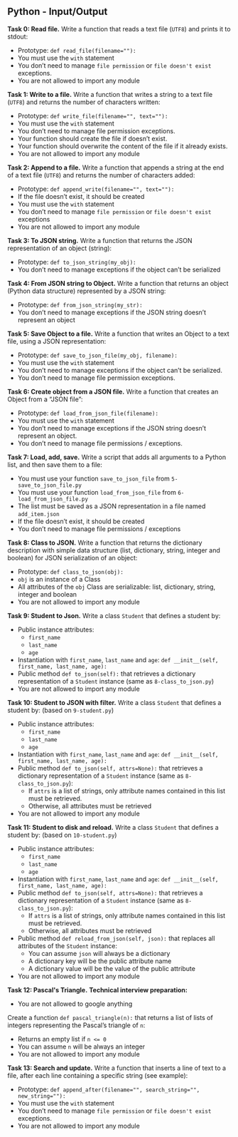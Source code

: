 ## Python - Input/Output

**Task 0: Read file.**
Write a function that reads a text file (`UTF8`) and prints it to stdout:
- Prototype: `def read_file(filename=""):`
- You must use the `with` statement
- You don’t need to manage `file permission` or `file doesn't exist` exceptions.
- You are not allowed to import any module

**Task 1: Write to a file.**
Write a function that writes a string to a text file (`UTF8`) and returns the number of characters written:
- Prototype: `def write_file(filename="", text=""):`
- You must use the `with` statement
- You don’t need to manage file permission exceptions.
- Your function should create the file if doesn’t exist.
- Your function should overwrite the content of the file if it already exists.
- You are not allowed to import any module

**Task 2: Append to a file.**
Write a function that appends a string at the end of a text file (`UTF8`) and returns the number of characters added:
- Prototype: `def append_write(filename="", text=""):`
- If the file doesn’t exist, it should be created
- You must use the `with` statement
- You don’t need to manage `file permission` or `file doesn't exist` exceptions
- You are not allowed to import any module

**Task 3: To JSON string.**
Write a function that returns the JSON representation of an object (string):
- Prototype: `def to_json_string(my_obj):`
- You don’t need to manage exceptions if the object can’t be serialized

**Task 4: From JSON string to Object.**
Write a function that returns an object (Python data structure) represented by a JSON string:
- Prototype: `def from_json_string(my_str):`
- You don’t need to manage exceptions if the JSON string doesn’t represent an object

**Task 5: Save Object to a file.**
Write a function that writes an Object to a text file, using a JSON representation:
- Prototype: `def save_to_json_file(my_obj, filename):`
- You must use the `with` statement
- You don’t need to manage exceptions if the object can’t be serialized.
- You don’t need to manage file permission exceptions.

**Task 6: Create object from a JSON file.**
Write a function that creates an Object from a “JSON file”:
- Prototype: `def load_from_json_file(filename):`
- You must use the `with` statement
- You don’t need to manage exceptions if the JSON string doesn’t represent an object.
- You don’t need to manage file permissions / exceptions.

**Task 7: Load, add, save.**
Write a script that adds all arguments to a Python list, and then save them to a file:
- You must use your function `save_to_json_file` from `5-save_to_json_file.py`
- You must use your function `load_from_json_file` from `6-load_from_json_file.py`
- The list must be saved as a JSON representation in a file named `add_item.json`
- If the file doesn’t exist, it should be created
- You don’t need to manage file permissions / exceptions

**Task 8: Class to JSON.**
Write a function that returns the dictionary description with simple data structure (list, dictionary, string, integer and boolean) for JSON serialization of an object:
- Prototype: `def class_to_json(obj):`
- `obj` is an instance of a Class
- All attributes of the `obj` Class are serializable: list, dictionary, string, integer and boolean
- You are not allowed to import any module

**Task 9: Student to Json.**
Write a class `Student` that defines a student by:
- Public instance attributes:
	- `first_name`
	- `last_name`
	- `age`
- Instantiation with `first_name`, `last_name` and `age`: `def __init__(self, first_name, last_name, age):`
- Public method `def to_json(self):` that retrieves a dictionary representation of a `Student` instance (same as `8-class_to_json.py`)
- You are not allowed to import any module

**Task 10: Student to JSON with filter.**
Write a class `Student` that defines a student by: (based on `9-student.py`)
- Public instance attributes:
	- `first_name`
	- `last_name`
	- `age`
- Instantiation with `first_name`, `last_name` and `age`: `def __init__(self, first_name, last_name, age):`
- Public method `def to_json(self, attrs=None):` that retrieves a dictionary representation of a `Student` instance (same as `8-class_to_json.py`):
	- If `attrs` is a list of strings, only attribute names contained in this list must be retrieved.
	- Otherwise, all attributes must be retrieved
- You are not allowed to import any module

**Task 11: Student to disk and reload.**
Write a class `Student` that defines a student by: (based on `10-student.py`)
- Public instance attributes:
	- `first_name`
	- `last_name`
	- `age`
- Instantiation with `first_name`, `last_name` and `age`: `def __init__(self, first_name, last_name, age):`
- Public method `def to_json(self, attrs=None):` that retrieves a dictionary representation of a `Student` instance (same as `8-class_to_json.py`):
	- If `attrs` is a list of strings, only attribute names contained in this list must be retrieved.
	- Otherwise, all attributes must be retrieved
- Public method `def reload_from_json(self, json):` that replaces all attributes of the `Student` instance:
	- You can assume `json` will always be a dictionary
	- A dictionary key will be the public attribute name
	- A dictionary value will be the value of the public attribute
- You are not allowed to import any module

**Task 12: Pascal's Triangle.**
**Technical interview preparation:**
- You are not allowed to google anything

Create a function `def pascal_triangle(n):` that returns a list of lists of integers representing the Pascal’s triangle of `n`:
- Returns an empty list if `n <= 0`
- You can assume `n` will be always an integer
- You are not allowed to import any module


**Task 13: Search and update.**
Write a function that inserts a line of text to a file, after each line containing a specific string (see example):
- Prototype: `def append_after(filename="", search_string="", new_string=""):`
- You must use the `with` statement
- You don’t need to manage `file permission` or `file doesn't exist` exceptions.
- You are not allowed to import any module

